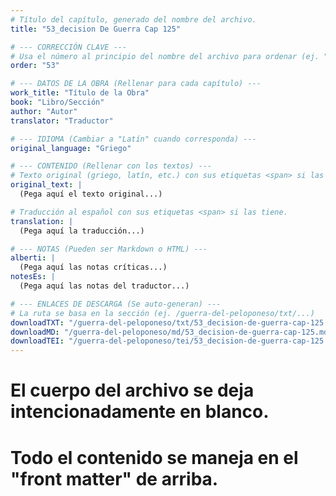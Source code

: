 ```yaml
---
# Título del capítulo, generado del nombre del archivo.
title: "53_decision De Guerra Cap 125"

# --- CORRECCIÓN CLAVE ---
# Usa el número al principio del nombre del archivo para ordenar (ej. "05" de "05_conflicto...")
order: "53"

# --- DATOS DE LA OBRA (Rellenar para cada capítulo) ---
work_title: "Título de la Obra"
book: "Libro/Sección"
author: "Autor"
translator: "Traductor"

# --- IDIOMA (Cambiar a "Latín" cuando corresponda) ---
original_language: "Griego"

# --- CONTENIDO (Rellenar con los textos) ---
# Texto original (griego, latín, etc.) con sus etiquetas <span> si las tiene.
original_text: |
  (Pega aquí el texto original...)

# Traducción al español con sus etiquetas <span> si las tiene.
translation: |
  (Pega aquí la traducción...)

# --- NOTAS (Pueden ser Markdown o HTML) ---
alberti: |
  (Pega aquí las notas críticas...)
notesEs: |
  (Pega aquí las notas del traductor...)

# --- ENLACES DE DESCARGA (Se auto-generan) ---
# La ruta se basa en la sección (ej. /guerra-del-peloponeso/txt/...)
downloadTXT: "/guerra-del-peloponeso/txt/53_decision-de-guerra-cap-125.txt"
downloadMD: "/guerra-del-peloponeso/md/53_decision-de-guerra-cap-125.md"
downloadTEI: "/guerra-del-peloponeso/tei/53_decision-de-guerra-cap-125.xml"
---
```

# El cuerpo del archivo se deja intencionadamente en blanco.
# Todo el contenido se maneja en el "front matter" de arriba.